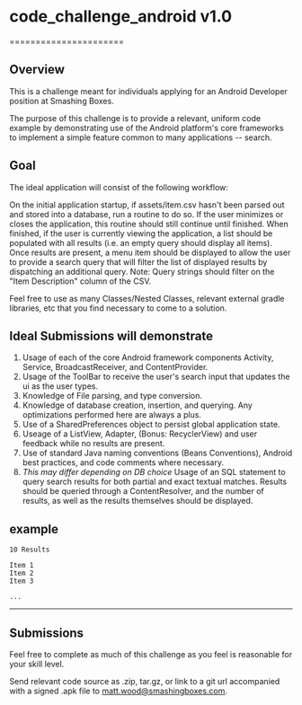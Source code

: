 # code_challenge_android v1.0
======================

## Overview

This is a challenge meant for individuals applying for an Android Developer position at Smashing Boxes.

The purpose of this challenge is to provide a relevant, uniform code example by demonstrating use of the Android platform's core frameworks to implement a simple feature common to many applications -- search.

## Goal

The ideal application will consist of the following workflow:

On the initial application startup, if assets/item.csv hasn't been parsed out and stored into a database, run a routine to do so.  If the user minimizes or closes the application, this routine should still continue until finished.  When finished, if the user is currently viewing the application, a list should be populated with all results (i.e. an empty query should display all items).  Once results are present, a menu item should be displayed to allow the user to provide a search query that will filter the list of displayed results by dispatching an additional query. Note:  Query strings should filter on the "Item Description" column of the CSV.

Feel free to use as many Classes/Nested Classes, relevant external gradle libraries, etc that you find necessary to come to a solution.  

## Ideal Submissions will demonstrate

1.  Usage of each of the core Android framework components Activity, Service, BroadcastReceiver, and ContentProvider.
2.  Usage of the ToolBar to receive the user's search input that updates the ui as the user types.
3.  Knowledge of File parsing, and type conversion.
4.  Knowledge of database creation, insertion, and querying.  Any optimizations performed here are always a plus.
5.  Use of a SharedPreferences object to persist global application state.
6.  Useage of a ListView, Adapter, (Bonus: RecyclerView) and user feedback while no results are present.
7.  Use of standard Java naming conventions (Beans Conventions), Android best practices, and code comments where necessary.
8.  *This may differ depending on DB choice* Usage of an SQL statement to query search results for both partial and exact textual matches.  Results should be queried through a ContentResolver, and the number of results, as well as the results themselves should be displayed.


example
-------------------------
    10 Results
    
    Item 1
    Item 2
    Item 3
    
    ...

-------------------------

## Submissions

Feel free to complete as much of this challenge as you feel is reasonable for your skill level.

Send relevant code source as .zip, tar.gz, or link to a git url accompanied with a signed .apk file to matt.wood@smashingboxes.com.

